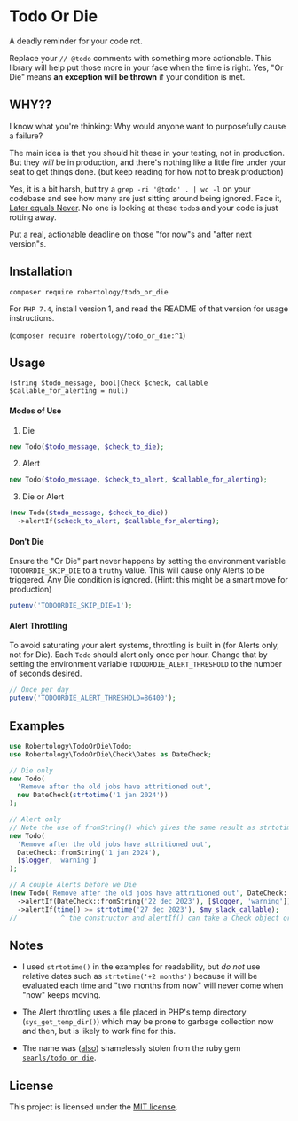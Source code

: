 # Todo Or Die

A deadly reminder for your code rot.

Replace your `// @todo` comments with something more actionable. This library will help put those more in your face when the time is right. Yes, "Or Die" means **an exception will be thrown** if your condition is met.


## WHY??

I know what you're thinking: Why would anyone want to purposefully cause a failure?

The main idea is that you should hit these in your testing, not in production. But they *will* be in production, and there's nothing like a little fire under your seat to get things done. (but keep reading for how not to break production)

Yes, it is a bit harsh, but try a `grep -ri '@todo' . | wc -l` on your codebase and see how many are just sitting around being ignored. Face it, [Later equals Never](http://on-agile.blogspot.com/2007/04/why-you-wont-fix-it-later.html). No one is looking at these `todo`s and your code is just rotting away.

Put a real, actionable deadline on those "for now"s and "after next version"s.


## Installation

`composer require robertology/todo_or_die`

For `PHP 7.4`, install version 1, and read the README of that version for usage instructions.

(`composer require robertology/todo_or_die:^1`)


## Usage


`(string $todo_message, bool|Check $check, callable $callable_for_alerting = null)`

#### Modes of Use

1. Die
```php
new Todo($todo_message, $check_to_die);
```

2. Alert
```php
new Todo($todo_message, $check_to_alert, $callable_for_alerting);
```

3. Die or Alert
```php
(new Todo($todo_message, $check_to_die))
  ->alertIf($check_to_alert, $callable_for_alerting);
```

#### Don't Die

Ensure the "Or Die" part never happens by setting the environment variable `TODOORDIE_SKIP_DIE` to a `truthy` value. This will cause only Alerts to be triggered. Any Die condition is ignored. (Hint: this might be a smart move for production)
```php
putenv('TODOORDIE_SKIP_DIE=1');
```

#### Alert Throttling

To avoid saturating your alert systems, throttling is built in (for Alerts only, not for Die). Each `Todo` should alert only once per hour. Change that by setting the environment variable `TODOORDIE_ALERT_THRESHOLD` to the number of seconds desired.
```php
// Once per day
putenv('TODOORDIE_ALERT_THRESHOLD=86400');
```


## Examples

```php
use Robertology\TodoOrDie\Todo;
use Robertology\TodoOrDie\Check\Dates as DateCheck;

// Die only
new Todo(
  'Remove after the old jobs have attritioned out',
  new DateCheck(strtotime('1 jan 2024'))
);

// Alert only
// Note the use of fromString() which gives the same result as strtotime() above
new Todo(
  'Remove after the old jobs have attritioned out',
  DateCheck::fromString('1 jan 2024'),
  [$logger, 'warning']
);

// A couple Alerts before we Die
(new Todo('Remove after the old jobs have attritioned out', DateCheck::fromString('1 jan 2024')))
  ->alertIf(DateCheck::fromString('22 dec 2023'), [$logger, 'warning'])
  ->alertIf(time() >= strtotime('27 dec 2023'), $my_slack_callable);
//           ^ the constructor and alertIf() can take a Check object or boolean
```


## Notes

- I used `strtotime()` in the examples for readability, but *do not* use relative dates such as `strtotime('+2 months')` because it will be evaluated each time and "two months from now" will never come when "now" keeps moving.

- The Alert throttling uses a file placed in PHP's temp directory (`sys_get_temp_dir()`) which may be prone to garbage collection now and then, but is likely to work fine for this.

- The name was ([also](https://github.com/davidpdrsn/todo-or-die/blob/a23d80b2ff1cef336cd261380a77a5391377aa26/README.md?plain=1#L24)) shamelessly stolen from the ruby gem [`searls/todo_or_die`](https://github.com/searls/todo_or_die).


## License

This project is licensed under the [MIT license](LICENSE).
